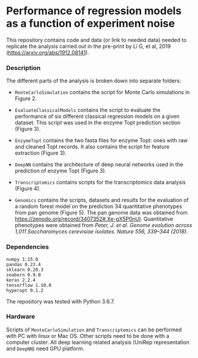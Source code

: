 # Performance of regression models as a function of experiment noise
This repository contains code and data (or link to needed data) needed to replicate the analysis carried out in the pre-print by  Li G, et al, 2019 (https://arxiv.org/abs/1912.08141).

### Description
The different parts of the analysis is broken down into separate folders:

* `MonteCarloSimulation` contains the script for Monte Carlo simulations in Figure 2.

* `EvaluateClassicalModels` contains the script to evaluate the performance of six different classical regression models on a given dataset. This script was used in the enzyme Topt prediction section (Figure 3).

* `EnzymeTopt` contains the two fasta files for enzyme Topt: ones with raw and cleaned Topt records. It also contains the script for feature extraction (Figure 3).

* `DeepNN` contains the architecture of deep neural networks used in the prediction of enzyme Topt (Figure 3).

* `Transcriptomics` contains scripts for the transcriptomics data analysis (Figure 4).

* `Genomics` contains the scripts, datasets and results for the evaluation of a random forest model on the prediction 34 quantitative phenotypes from pan genome (Figure 5). The pan genome data was obtained from https://zenodo.org/record/3407352#.Xe-gX5P0nUI. Quantitative phenotypes were obtained from *Peter, J. et al. Genome evolution across 1,011 Saccharomyces cerevisiae isolates. Nature 556, 339–344 (2018)*.



### Dependencies
```
numpy 1.15.0
pandas 0.23.4
sklearn 0.20.3
seaborn 0.9.0
keras 2.2.4
tensorflow 1.10.0
hyperopt 0.1.2  
```
The repository was tested with Python 3.6.7.

### Hardware
Scripts of `MonteCarloSimulation` and `Transcriptomics` can be performed with PC with linux or Mac OS. Other scripts need to be done with a computer cluster. All deep learning related analysis (UniRep representation and `DeepNN`) need GPU platform.
